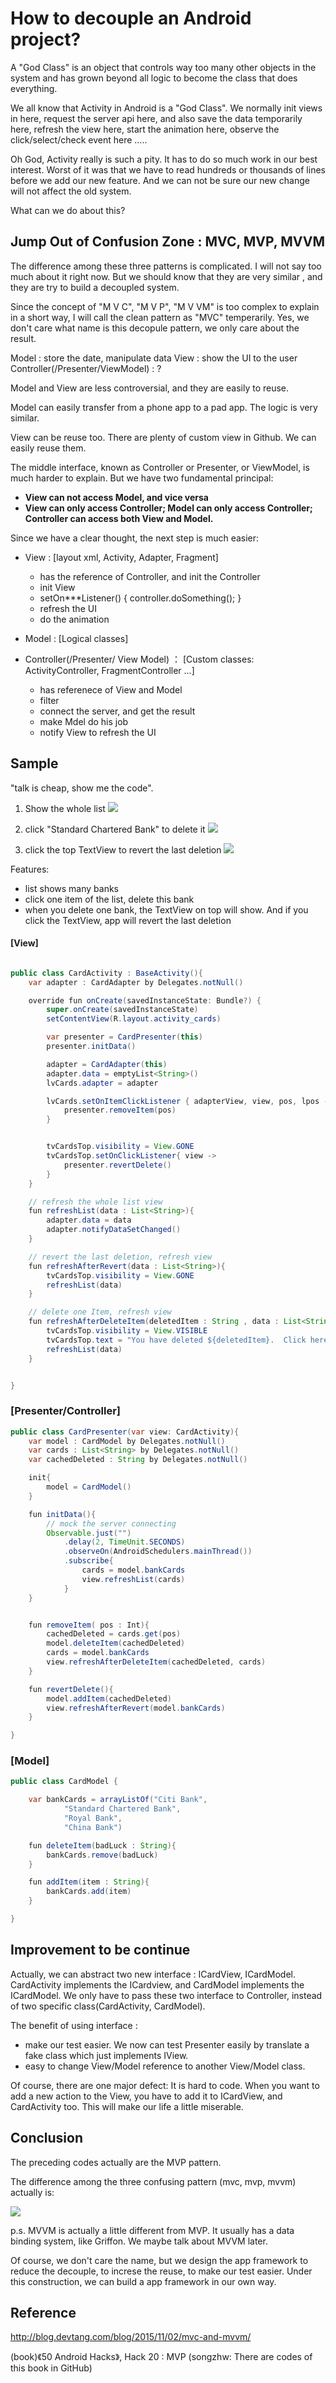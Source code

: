 # How to decouple an Android project?

A "God Class" is an object that controls way too many other objects in the system and has grown beyond all logic to become the class that does everything.

We all know that Activity in Android is a "God Class". We normally init views in here, request the server api here, and also save the data temporarily here, refresh the view here, start the animation here, observe the click/select/check event here .....

Oh God, Activity really is such a pity. It has to do so much work in our best interest.  Worst of it was that we have to read hundreds or thousands of lines before we add our new feature.
And we can not be sure our new change will not affect the old system.

What can we do about this?

## Jump Out of Confusion Zone : MVC, MVP, MVVM

The difference among these three patterns is complicated. I will not say too much about it right now. But we should know that they are very similar , and they are try to build a decoupled system.

Since the concept of "M V C", "M V P", "M V VM" is too complex to explain in a short way, I will call the clean pattern as "MVC" temperarily. Yes, we don't care what name is this decopule pattern, we only care about the result.

Model : store the date, manipulate data
View  : show the UI to the user
Controller(/Presenter/ViewModel) : ?

Model and View are less controversial, and they are easily to reuse. <br/>

Model can easily transfer from a phone app to a pad app. The logic is very similar.<br/>

View can be reuse too. There are plenty of custom view in Github. We can easily reuse them.


The middle interface, known as Controller or Presenter, or ViewModel,  is much harder to explain.
But we have two fundamental principal:
 * <b> View can not access Model, and vice versa </b>
 * <b> View can only access Controller; Model can only access Controller; Controller can access both View and Model.</b>

Since we have a clear thought, the next step is much easier:
 - View : [layout xml, Activity, Adapter, Fragment]
    - has the reference of Controller, and init the Controller
    - init View
    - setOn***Listener() { controller.doSomething(); }
    - refresh the UI
    - do the animation

 - Model : [Logical classes]

 - Controller(/Presenter/ View Model) ： [Custom classes: ActivityController, FragmentController ...]
    - has referenece of View and Model
    - filter
    - connect the server, and get the result
    - make Mdel do his job
    - notify View to refresh the UI


## Sample

"talk is cheap, show me the code".

1. Show the whole list
![](/imgs/20151121_01.jpg)

2. click "Standard Chartered Bank" to delete it
![](/imgs/20151121_02.jpg)

3. click the top TextView to revert the last deletion
![](/imgs/20151121_03.jpg)


Features:
 * list shows many banks
 * click one item of the list, delete this bank
 * when you delete one bank, the TextView on top will show. And if you click the TextView, app will revert the last deletion


#### [View]
```java

public class CardActivity : BaseActivity(){
    var adapter : CardAdapter by Delegates.notNull()

    override fun onCreate(savedInstanceState: Bundle?) {
        super.onCreate(savedInstanceState)
        setContentView(R.layout.activity_cards)

        var presenter = CardPresenter(this)
        presenter.initData()

        adapter = CardAdapter(this)
        adapter.data = emptyList<String>()
        lvCards.adapter = adapter

        lvCards.setOnItemClickListener { adapterView, view, pos, lpos ->
            presenter.removeItem(pos)
        }


        tvCardsTop.visibility = View.GONE
        tvCardsTop.setOnClickListener{ view ->
            presenter.revertDelete()
        }
    }

    // refresh the whole list view
    fun refreshList(data : List<String>){
        adapter.data = data
        adapter.notifyDataSetChanged()
    }

    // revert the last deletion, refresh view
    fun refreshAfterRevert(data : List<String>){
        tvCardsTop.visibility = View.GONE
        refreshList(data)
    }

    // delete one Item, refresh view
    fun refreshAfterDeleteItem(deletedItem : String , data : List<String>){
        tvCardsTop.visibility = View.VISIBLE
        tvCardsTop.text = "You have deleted ${deletedItem}.  Click here to revert the deletion!"
        refreshList(data)
    }


}
```


### [Presenter/Controller]
```java
public class CardPresenter(var view: CardActivity){
    var model : CardModel by Delegates.notNull()
    var cards : List<String> by Delegates.notNull()
    var cachedDeleted : String by Delegates.notNull()

    init{
        model = CardModel()
    }

    fun initData(){
        // mock the server connecting
        Observable.just("")
            .delay(2, TimeUnit.SECONDS)
            .observeOn(AndroidSchedulers.mainThread())
            .subscribe{
                cards = model.bankCards
                view.refreshList(cards)
            }
    }


    fun removeItem( pos : Int){
        cachedDeleted = cards.get(pos)
        model.deleteItem(cachedDeleted)
        cards = model.bankCards
        view.refreshAfterDeleteItem(cachedDeleted, cards)
    }

    fun revertDelete(){
        model.addItem(cachedDeleted)
        view.refreshAfterRevert(model.bankCards)
    }

}
```


### [Model]
```java
public class CardModel {

    var bankCards = arrayListOf("Citi Bank",
            "Standard Chartered Bank",
            "Royal Bank",
            "China Bank")

    fun deleteItem(badLuck : String){
        bankCards.remove(badLuck)
    }

    fun addItem(item : String){
        bankCards.add(item)
    }

}
```



## Improvement to be continue

Actually, we can abstract two new interface : ICardView, ICardModel. CardActivity implements the ICardview, and CardModel implements the ICardModel. We only have to pass these two interface to Controller, instead of two specific class(CardActivity, CardModel).

The benefit of using interface :
 * make our test easier. We now can test Presenter easily by translate a fake class which just implements IView.
 * easy to change View/Model reference to another View/Model class.

Of course, there are one major defect: It is hard to code.
When you want to add a new action to the View, you have to add it to ICardView,  and CardActivity too.
This will make our life a little miserable.


## Conclusion
The preceding codes actually are the MVP pattern.

The difference among the three confusing pattern (mvc, mvp, mvvm) actually is:

![](/imgs/20151122_01.jpg)

p.s. MVVM is actually a little different from MVP. It usually has a data binding system, like Griffon. We maybe talk about MVVM later.

Of course, we don't care the name, but we design the app framework to reduce the decouple, to increse the reuse, to make our test easier. Under this construction, we can build a app framework in our own way.




## Reference
http://blog.devtang.com/blog/2015/11/02/mvc-and-mvvm/ <p>
(book)《50 Android Hacks》, Hack 20 : MVP   (songzhw: There are codes of this book in GitHub)
